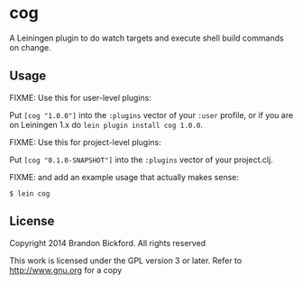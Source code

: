 # cog

A Leiningen plugin to do watch targets and execute shell build commands on change.

## Usage

FIXME: Use this for user-level plugins:

Put `[cog "1.0.0"]` into the `:plugins` vector of your
`:user` profile, or if you are on Leiningen 1.x do `lein plugin install
cog 1.0.0`.

FIXME: Use this for project-level plugins:

Put `[cog "0.1.0-SNAPSHOT"]` into the `:plugins` vector of your project.clj.

FIXME: and add an example usage that actually makes sense:

    $ lein cog

## License

Copyright 2014 Brandon Bickford.  All rights reserved

This work is licensed under the GPL version 3 or later.  Refer to http://www.gnu.org for a copy
